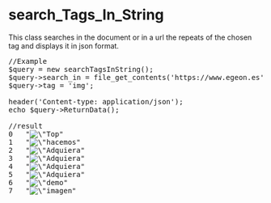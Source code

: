 # search_Tags_In_String
This class searches in the document or in a url the repeats of the chosen tag and displays it in json format.

<pre>
//Example
$query = new searchTagsInString();
$query->search_in = file_get_contents('https://www.egeon.es');
$query->tag = 'img';

header('Content-type: application/json');
echo $query->ReturnData();

//result
0	"<img src=\"/sites/all/themes/anchor/img/twitter-top25.png\" width=\"135\" height=\"37\" border=\"0\" alt=\"Top 25 Language Twitterers 2014\">"
1	"<img src=\"https://www.egeon.es/sites/default/files/styles/servicios/public/Fotolia_90241958_XS.jpg?itok=w7iD2dxi\" width=\"820\" height=\"193\" alt=\"hacemos en egeon\" title=\"hacemos en egeon\">"
2	"<img alt=\"Adquiera un de nombre de dominio\" src=\"/sites/default/files/dominios_hosting.png\" title=\"Adquiera un de nombre de dominio\">"
3	"<img alt=\"Adquiera alojamiento web\" src=\"/sites/default/files/hosting2.png\" title=\"Adquiera alojamiento web\">"
4	"<img alt=\"Adquiera certificados SSL\" src=\"/sites/default/files/certificados_hosting.png\" title=\"Adquiera certificados SSL\">"
5	"<img alt=\"Adquiera correo electrónico para su empresa\" src=\"/sites/default/files/emails-hosting.png\" title=\"Adquiera correo electrónico para su empresa\">"
6	"<img alt=\"demo correo electrónico para su empresa\" src=\"/sites/default/files/demo.png\" title=\"demo correo electrónico para su empresa\">"
7	"<img src=\"/sites/all/themes/anchor/img/e-redonda15x15b.png\" alt=\"imagen e redonda\">"

</pre>
